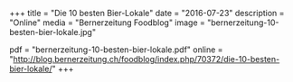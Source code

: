 +++
title = "Die 10 besten Bier-Lokale"
date = "2016-07-23"
description = "Online"
media = "Bernerzeitung Foodblog"
image = "bernerzeitung-10-besten-bier-lokale.jpg"

pdf = "bernerzeitung-10-besten-bier-lokale.pdf"
online = "http://blog.bernerzeitung.ch/foodblog/index.php/70372/die-10-besten-bier-lokale/"
+++
